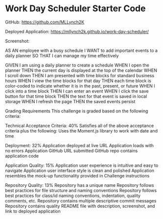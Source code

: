 # Work Day Scheduler Starter Code

GitHub: https://github.com/MLLynch2K

Deployed Application: https://mllynch2k.github.io/work-day-scheduler/

Screenshot:

AS AN employee with a busy schedule
I WANT to add important events to a daily planner
SO THAT I can manage my time effectively

GIVEN I am using a daily planner to create a schedule
WHEN I open the planner
THEN the current day is displayed at the top of the calendar
WHEN I scroll down
THEN I am presented with time blocks for standard business hours
WHEN I view the time blocks for that day
THEN each time block is color-coded to indicate whether it is in the past, present, or future
WHEN I click into a time block
THEN I can enter an event
WHEN I click the save button for that time block
THEN the text for that event is saved in local storage
WHEN I refresh the page
THEN the saved events persist

Grading Requirements
This challenge is graded based on the following criteria:

Technical Acceptance Criteria: 40%
Satisfies all of the above acceptance criteria plus the following:
Uses the Moment.js library to work with date and time

Deployment: 32%
Application deployed at live URL
Application loads with no errors
Application GitHub URL submitted
GitHub repo contains application code

Application Quality: 15%
Application user experience is intuitive and easy to navigate
Application user interface style is clean and polished
Application resembles the mock-up functionality provided in Challenge instructions

Repository Quality: 13%
Repository has a unique name
Repository follows best practices for file structure and naming conventions
Repository follows best practices for class/id naming conventions, indentation, quality comments, etc.
Repository contains multiple descriptive commit messages
Repository contains quality README file with description, screenshot, and link to deployed application

